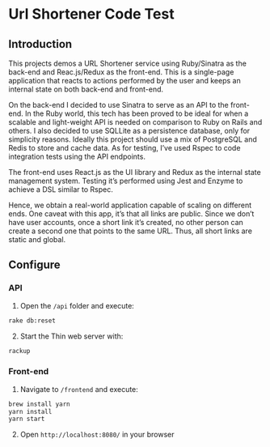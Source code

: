 # Url Shortener Code Test

## Introduction

This projects demos a URL Shortener service using Ruby/Sinatra as the back-end and Reac.js/Redux as the front-end. This is a single-page application that reacts to actions performed by the user and keeps an internal state on both back-end and front-end.

On the back-end I decided to use Sinatra to serve as an API to the front-end. In the Ruby world, this tech has been proved to be ideal for when a scalable and light-weight API is needed on comparison to Ruby on Rails and others. I also decided to use SQLLite as a persistence database, only for simplicity reasons. Ideally this project should use a mix of PostgreSQL and Redis to store and cache data. As for testing, I’ve used Rspec to code integration tests using the API endpoints.

The front-end uses React.js as the UI library and Redux as the internal state management system. Testing it’s performed using Jest and Enzyme to achieve a DSL similar to Rspec.

Hence, we obtain a real-world application capable of scaling on different ends. One caveat with this app, it’s that all links are public. Since we don’t have user accounts, once a short link it’s created, no other person can create a second one that points to the same URL. Thus, all short links are static and global.

## Configure

### API

1. Open the `/api` folder and execute:

```bash
rake db:reset
```

2. Start the Thin web server with:

```bash
rackup
```

### Front-end

1. Navigate to `/frontend` and execute:

```bash
brew install yarn
yarn install
yarn start
```

2. Open `http://localhost:8080/` in your browser
